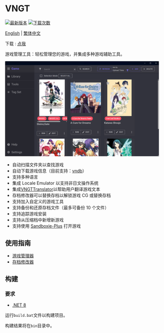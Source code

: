 # VNGT

[![最新版本](https://img.shields.io/github/v/release/charles7668/VNGT)](https://github.com/charles7668/VNGT/releases/)
[![下载次数](https://img.shields.io/github/downloads/charles7668/VNGT/total)](https://github.com/charles7668/VNGT/releases/)

[English](../README.md) | [繁体中文](./README.zh-tw.md)

下载 : [点我](https://github.com/charles7668/VNGT/releases/)

游戏管理工具：轻松管理您的游戏，并集成多种游戏辅助工具。

![主界面](./img/main.png)

- 自动扫描文件夹以查找游戏
- 自动下载游戏信息（目前支持：[vndb](https://vndb.org/)）
- 支持多种语言
- 集成 Locale Emulator 以支持非日文操作系统
- 集成[VNGTTranslator](https://github.com/charles7668/VNGTTranslator)以帮助用户翻译游戏文本
- 存档修改器可以替换存档以解锁游戏 CG 或替换存档
- 支持加入自定义的游戏工具
- 支持备份和还原存档文件（最多可备份 10 个文件）
- 支持追踪游戏安装
- 支持从压缩档中新增新游戏
- 支持使用 [Sandboxie-Plus](https://sandboxie-plus.com/) 打开游戏

## 使用指南

- [游戏管理器](./GameManager.zh-cn.md)
- [存档修改器](./SavePatcher.zh-cn.md)

## 构建

### 要求

- [.NET 8](https://dotnet.microsoft.com/en-us/download)

运行`build.bat`文件以构建项目。

构建结果将在`bin`目录中。
